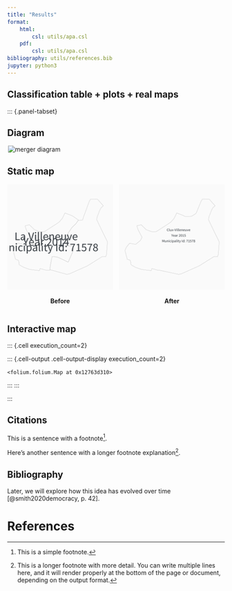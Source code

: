 ```yaml
---
title: "Results"
format: 
    html:
        csl: utils/apa.csl
    pdf:
        csl: utils/apa.csl
bibliography: utils/references.bib
jupyter: python3
---
```








## Classification table + plots + real maps



::: {.panel-tabset}

## Diagram

<div style='display: flex; gap: 1em; justify-content: center;'>
<img src='img/merger_diagram.png' style='width: 100%; max-width: 500px;' alt='merger diagram'/>
</div>

## Static map

<div style='display: flex; gap: 1em; justify-content: center;'>
<div style='flex: 1; text-align: center;'>
<img src='img/merger_before.jpg' style='width: 100%; max-width: 500px;' alt='Before Map'/>
<p><strong>Before</strong></p>
</div>
<div style='flex: 1; text-align: center;'>
<img src='img/merger_after.jpg' style='width: 100%; max-width: 500px;' alt='After Map'/>
<p><strong>After</strong></p>
</div>
</div>


## Interactive map

::: {.cell execution_count=2}

::: {.cell-output .cell-output-display execution_count=2}
```
<folium.folium.Map at 0x12763d310>
```
:::
:::


:::





## Citations

This is a sentence with a footnote[^1].

Here’s another sentence with a longer footnote explanation[^long-note].

[^1]: This is a simple footnote.

[^long-note]: This is a longer footnote with more detail. You can write multiple lines here, and it will render properly at the bottom of the page or document, depending on the output format.


## Bibliography

[^1]: This is a direct quote in APA format.

Later, we will explore how this idea has evolved over time [@smith2020democracy, p. 42].

# References

